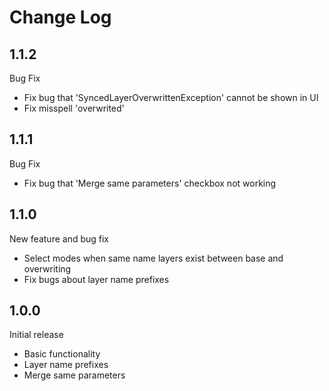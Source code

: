 # Change Log

## 1.1.2

Bug Fix

- Fix bug that 'SyncedLayerOverwrittenException' cannot be shown in UI
- Fix misspell 'overwrited'

## 1.1.1

Bug Fix

- Fix bug that 'Merge same parameters' checkbox not working

## 1.1.0

New feature and bug fix

- Select modes when same name layers exist between base and overwriting
- Fix bugs about layer name prefixes

## 1.0.0

Initial release

- Basic functionality
- Layer name prefixes
- Merge same parameters
